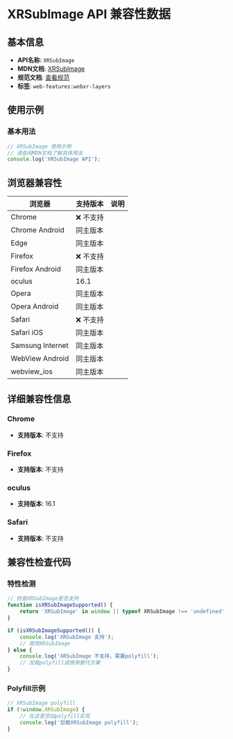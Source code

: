# XRSubImage API 兼容性数据

## 基本信息

- **API名称**: `XRSubImage`
- **MDN文档**: [XRSubImage](https://developer.mozilla.org/docs/Web/API/XRSubImage)
- **规范文档**: [查看规范](https://immersive-web.github.io/layers/#xrsubimagetype)
- **标签**: `web-features:webxr-layers`

## 使用示例

### 基本用法

```javascript
// XRSubImage 使用示例
// 请查阅MDN文档了解具体用法
console.log('XRSubImage API');
```

## 浏览器兼容性

| 浏览器 | 支持版本 | 说明 |
|--------|----------|------|
| Chrome | ❌ 不支持 |  |
| Chrome Android | 同主版本 |  |
| Edge | 同主版本 |  |
| Firefox | ❌ 不支持 |  |
| Firefox Android | 同主版本 |  |
| oculus | 16.1 |  |
| Opera | 同主版本 |  |
| Opera Android | 同主版本 |  |
| Safari | ❌ 不支持 |  |
| Safari iOS | 同主版本 |  |
| Samsung Internet | 同主版本 |  |
| WebView Android | 同主版本 |  |
| webview_ios | 同主版本 |  |

## 详细兼容性信息

### Chrome

- **支持版本**: 不支持

### Firefox

- **支持版本**: 不支持

### oculus

- **支持版本**: 16.1

### Safari

- **支持版本**: 不支持

## 兼容性检查代码

### 特性检测

```javascript
// 检查XRSubImage是否支持
function isXRSubImageSupported() {
    return 'XRSubImage' in window || typeof XRSubImage !== 'undefined';
}

if (isXRSubImageSupported()) {
    console.log('XRSubImage 支持');
    // 使用XRSubImage
} else {
    console.log('XRSubImage 不支持，需要polyfill');
    // 加载polyfill或使用替代方案
}
```

### Polyfill示例

```javascript
// XRSubImage polyfill
if (!window.XRSubImage) {
    // 在这里添加polyfill实现
    console.log('加载XRSubImage polyfill');
}
```

